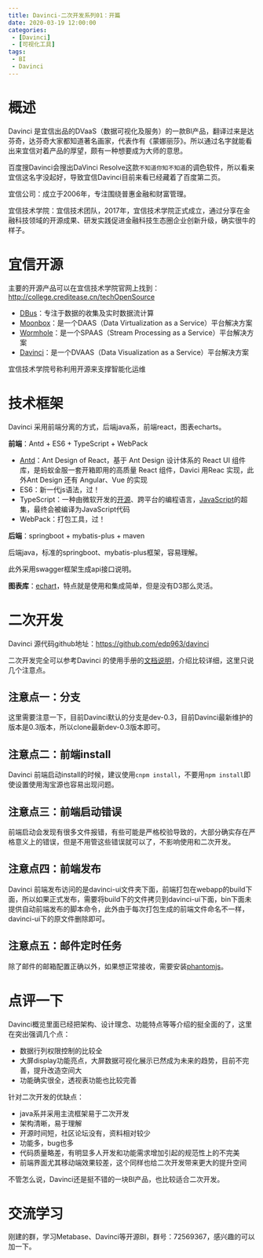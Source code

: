 ```yaml
---
title: Davinci-二次开发系列01：开篇
date: 2020-03-19 12:00:00
categories: 
 - [Davinci]
 - [可视化工具]
tags:
 - BI
 - Davinci
---
```


# 概述

Davinci 是宜信出品的DVaaS（数据可视化及服务）的一款BI产品，翻译过来是达芬奇，达芬奇大家都知道著名画家，代表作有《蒙娜丽莎》。所以通过名字就能看出来宜信对着产品的厚望，颇有一种想要成为大师的意思。

百度搜Davinci会搜出DaVinci Resolve这款`不知道你知不知道`的调色软件，所以看来宜信这名字没起好，导致宜信Davinci目前来看已经藏着了百度第二页。

宜信公司：成立于2006年，专注围绕普惠金融和财富管理。

宜信技术学院：宜信技术团队，2017年，宜信技术学院正式成立，通过分享在金融科技领域的开源成果、研发实践促进金融科技生态圈企业创新升级，确实很牛的样子。
<!--more-->

# 宜信开源

主要的开源产品可以在宜信技术学院官网上找到：http://college.creditease.cn/techOpenSource

- [DBus](https://github.com/BriData)：专注于数据的收集及实时数据流计算
- [Moonbox](https://github.com/edp963/moonbox)：是一个DAAS（Data Virtualization as a Service）平台解决方案
- [Wormhole](https://github.com/edp963/wormhole)：是一个SPAAS（Stream Processing as a Service）平台解决方案
- [Davinci](https://github.com/edp963/davinci)：是一个DVAAS（Data Visualization as a Service）平台解决方案

宜信技术学院号称利用开源来支撑智能化运维

# 技术框架

Davinci 采用前端分离的方式，后端java系，前端react，图表echarts。

**前端**：Antd + ES6 + TypeScript + WebPack

- [Antd](https://ant.design/index-cn)：Ant Design of React，基于 Ant Design 设计体系的 React UI 组件库，是蚂蚁金服一套开箱即用的高质量 React 组件，Davici 用Reac 实现，此外Ant Design 还有 Angular、Vue 的实现
- ES6：新一代js语法，过！
- TypeScript：一种由微软开发的[开源](https://baike.baidu.com/item/开源/246339)、跨平台的编程语言，[JavaScript](https://baike.baidu.com/item/JavaScript)的超集，最终会被编译为JavaScript代码
- WebPack：打包工具，过！

**后端**：springboot + mybatis-plus + maven

后端java，标准的springboot、mybatis-plus框架，容易理解。

此外采用swagger框架生成api接口说明。

**图表库**：[echart](https://www.echartsjs.com/zh/index.html)，特点就是使用和集成简单，但是没有D3那么灵活。



# 二次开发

Davinci 源代码github地址：https://github.com/edp963/davinci

二次开发完全可以参考Davinci 的使用手册的[文档说明](https://edp963.github.io/davinci/docs/zh/1.1-deployment)，介绍比较详细，这里只说几个注意点。

## 注意点一：分支

这里需要注意一下，目前Davinci默认的分支是dev-0.3，目前Davinci最新维护的版本是0.3版本，所以clone最新dev-0.3版本即可。

## 注意点二：前端install

Davinci 前端启动install的时候，建议使用`cnpm install`，不要用`npm install`即使设置使用淘宝源也容易出现问题。

## 注意点三：前端启动错误

前端启动会发现有很多文件报错，有些可能是严格校验导致的，大部分确实存在严格意义上的错误，但是不用管这些错误就可以了，不影响使用和二次开发。

## 注意点四：前端发布

Davinci 前端发布访问的是davinci-ui文件夹下面，前端打包在webapp的build下面，所以如果正式发布，需要将build下的文件拷贝到davinci-ui下面，bin下面未提供自动前端发布的脚本命令，此外由于每次打包生成的前端文件命名不一样，davinci-ui下的原文件删除即可。

## 注意点五：邮件定时任务

除了邮件的邮箱配置正确以外，如果想正常接收，需要安装[phantomjs](https://phantomjs.org/)。

# 点评一下

Davinci概览里面已经把架构、设计理念、功能特点等等介绍的挺全面的了，这里在突出强调几个点：

- 数据行列权限控制的比较全
- 大屏display功能亮点，大屏数据可视化展示已然成为未来的趋势，目前不完善，提升改造空间大
- 功能确实很全，透视表功能也比较完善

针对二次开发的优缺点：

- java系并采用主流框架易于二次开发
- 架构清晰，易于理解
- 开源时间短，社区论坛没有，资料相对较少
- 功能多，bug也多
- 代码质量略差，有明显多人开发和功能需求增加引起的规范性上的不完美
- 前端界面尤其移动端效果较差，这个同样也给二次开发带来更大的提升空间

不管怎么说，Davinci还是挺不错的一块BI产品，也比较适合二次开发。

# 交流学习

刚建的群，学习Metabase、Davinci等开源BI，群号：72569367，感兴趣的可以加一下。

